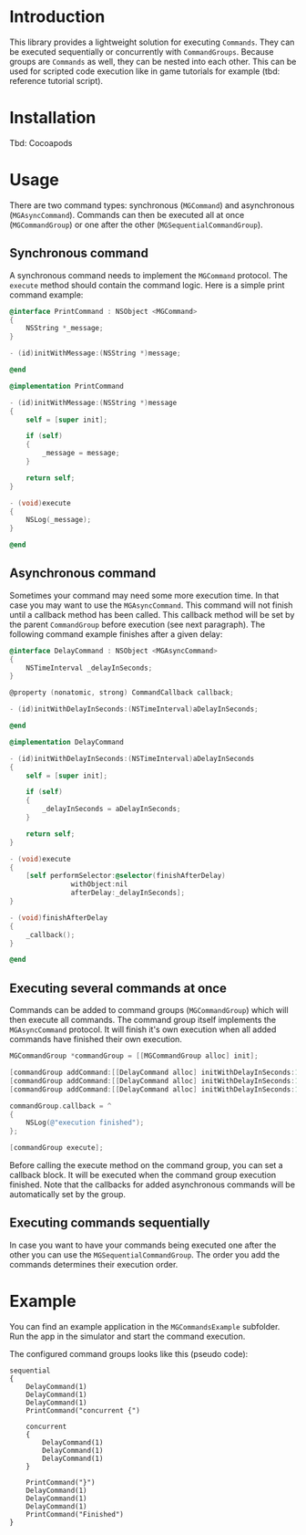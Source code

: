 Introduction
===

This library provides a lightweight solution for executing `Commands`. They can be executed sequentially or concurrently with `CommandGroups`. Because groups are `Commands` as well, they can be nested into each other. This can be used for scripted code execution like in game tutorials for example (tbd: reference tutorial script).

Installation
===

Tbd: Cocoapods

Usage
===

There are two command types: synchronous (`MGCommand`) and asynchronous (`MGAsyncCommand`). Commands can then be executed all at once (`MGCommandGroup`) or one after the other (`MGSequentialCommandGroup`).

Synchronous command
---

A synchronous command needs to implement the `MGCommand` protocol. The `execute` method should contain the command logic. Here is a simple print command example:

```objective-c
@interface PrintCommand : NSObject <MGCommand>
{
	NSString *_message;
}

- (id)initWithMessage:(NSString *)message;

@end

@implementation PrintCommand

- (id)initWithMessage:(NSString *)message
{
	self = [super init];

	if (self)
	{
		_message = message;
	}

	return self;
}

- (void)execute
{
	NSLog(_message);
}

@end
```

Asynchronous command
---

Sometimes your command may need some more execution time. In that case you may want to use the `MGAsyncCommand`. This command will not finish until a callback method has been called. This callback method will be set by the parent `CommandGroup` before execution (see next paragraph). The following command example finishes after a given delay:

```objective-c
@interface DelayCommand : NSObject <MGAsyncCommand>
{
	NSTimeInterval _delayInSeconds;
}

@property (nonatomic, strong) CommandCallback callback;

- (id)initWithDelayInSeconds:(NSTimeInterval)aDelayInSeconds;

@end

@implementation DelayCommand

- (id)initWithDelayInSeconds:(NSTimeInterval)aDelayInSeconds
{
	self = [super init];

	if (self)
	{
		_delayInSeconds = aDelayInSeconds;
	}

	return self;
}

- (void)execute
{
	[self performSelector:@selector(finishAfterDelay)
			   withObject:nil
			   afterDelay:_delayInSeconds];
}

- (void)finishAfterDelay
{
	_callback();
}

@end
```

Executing several commands at once
---

Commands can be added to command groups (`MGCommandGroup`) which will then execute all commands. The command group itself implements the `MGAsyncCommand` protocol. It will finish it's own execution when all added commands have finished their own execution.

```objective-c
MGCommandGroup *commandGroup = [[MGCommandGroup alloc] init];

[commandGroup addCommand:[[DelayCommand alloc] initWithDelayInSeconds:1]];
[commandGroup addCommand:[[DelayCommand alloc] initWithDelayInSeconds:1]];
[commandGroup addCommand:[[DelayCommand alloc] initWithDelayInSeconds:1]];

commandGroup.callback = ^
{
	NSLog(@"execution finished");
};

[commandGroup execute];
```

Before calling the execute method on the command group, you can set a callback block. It will be executed when the command group execution finished. Note that the callbacks for added asynchronous commands will be automatically set by the group.

Executing commands sequentially
---

In case you want to have your commands being executed one after the other you can use the `MGSequentialCommandGroup`. The order you add the commands determines their execution order.

Example
===

You can find an example application in the `MGCommandsExample` subfolder. Run the app in the simulator and start the command execution. 

The configured command groups looks like this (pseudo code):

	sequential
	{
		DelayCommand(1)
		DelayCommand(1)
		DelayCommand(1)
		PrintCommand("concurrent {")
		
		concurrent
		{
			DelayCommand(1)
			DelayCommand(1)
			DelayCommand(1)
		}
		
		PrintCommand("}")
		DelayCommand(1)
		DelayCommand(1)
		DelayCommand(1)
		PrintCommand("Finished")
	}
